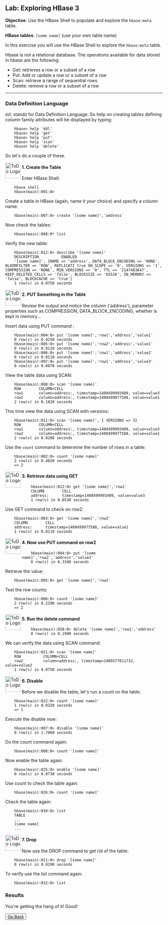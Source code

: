 ## Lab: Exploring HBase 3

**Objective**: Use the HBase Shell to populate and explore the `hbase:meta` table.

**HBase tables**:     `[some name]` (use your own table name)

In this exercise you will use the HBase Shell to explore the `hbase:meta` table.

Hbase is not a relational database. The operations available for data stored in hbase are the following:

* Get: retrieves a row or a subset of a row
* Put: Add or update a row or a subset of a row 
* Scan: retrieve a range of sequential rows 
* Delete: remove a row or a subset of a row

----

### Data Definition Language

`ddl` stands for Data Definition Language. So help on creating tables defining column family attributes will 
be displayed by typing:

```console
	hbase> help 'ddl'
	hbase> help 'get' 
	hbase> help 'put' 
	hbase> help 'scan' 
	hbase> help 'delete'
```

So let's do a couple of these.

<img src="https://user-images.githubusercontent.com/558905/40613898-7a6c70d6-624e-11e8-9178-7bde851ac7bd.png" align="left" width="50" height="50" title="ToDo Logo">
<h4>1. Create the Table</h4>

Enter HBase Shell:

```console
	hbase shell
	hbase(main):001:0>
```

Create a table in HBase (again, name it your choice) and specify a column name:

```console
	hbase(main):007:0> create '[some name]','address'
```

Now check the tables:

```console
	hbase(main):008:0* list
```

Verify the new table:

```console
	hbase(main):012:0> describe '[some name]'
	DESCRIPTION          ENABLED
	'[some name]', {NAME => 'address', DATA_BLOCK_ENCODING => 'NONE', BLOOMFILTER => 'ROW', REPLICATI true ON_SCOPE => '0', VERSIONS => '1', COMPRESSION => 'NONE', MIN_VERSIONS => '0', TTL => '2147483647', KEEP_DELETED_CELLS => 'false', BLOCKSIZE => '65536', IN_MEMORY => 'false', BLOCKCACHE => 'true'}
	1 row(s) in 0.0750 seconds
```

<img src="https://user-images.githubusercontent.com/558905/40613898-7a6c70d6-624e-11e8-9178-7bde851ac7bd.png" align="left" width="50" height="50" title="ToDo Logo">
<h4>2. PUT Something in the Table</h4>

Review the output and notice the column ('address'), parameter properties such as COMPRESSION, DATA_BLOCK_ENCODING, 
whether is kept in memory...

Insert data using PUT command :

```console
	hbase(main):004:0> put '[some name]','row1','address','value1'
	0 row(s) in 0.4250 seconds
	hbase(main):005:0> put '[some name]','row2','address','value1'
	0 row(s) in 0.0120 seconds
	hbase(main):006:0> put '[some name]','row1','address','value2'
	0 row(s) in 0.0110 seconds
	hbase(main):007:0> put '[some name]','row1','address','value3'
	0 row(s) in 0.0070 seconds
```

View the table data using SCAN:

```console
	hbase(main):008:0> scan '[some name]'
	ROW        COLUMN+CELL
	row1       column=address:, timestamp=1408499993409, value=value3
	row2       column=address:, timestamp=1408499977588, value=value1
	2 row(s) in 0.1020 seconds
```

This time view the data using SCAN with versions:

```console
	hbase(main):011:0> scan '[some name]', { VERSIONS => 3}
	ROW        COLUMN+CELL
	row1       column=address:, timestamp=1408499993409, value=value3
	row2       column=address:, timestamp=1408499977588, value=value1
	2 row(s) in 0.0200 seconds
```

Use the `count` command to determine the number of rows in a table:

```console
	hbase(main):002:0> count '[some name]'
	2 row(s) in 0.4020 seconds
	=> 2
```

<img src="https://user-images.githubusercontent.com/558905/40613898-7a6c70d6-624e-11e8-9178-7bde851ac7bd.png" align="left" width="50" height="50" title="ToDo Logo">
<h4>3. Retrieve data using GET</h4>

```console
	hbase(main):012:0> get '[some name]','row1'
	COLUMN        CELL
	address:      timestamp=1408499993409, value=value3
	1 row(s) in 0.0530 seconds
```

Use GET command to check on row2:

```console
	hbase(main):003:0> get '[some name]','row2'
	COLUMN        CELL
	address:      timestamp=1408499977588, value=value1
	1 row(s) in 0.0110 seconds
```

<img src="https://user-images.githubusercontent.com/558905/40613898-7a6c70d6-624e-11e8-9178-7bde851ac7bd.png" align="left" width="50" height="50" title="ToDo Logo">
<h4>4. Now use PUT command on row2</h4>

```console
	hbase(main):004:0> put '[some name]','row2','address','value2'
	0 row(s) in 0.3340 seconds
```

Retrieve the value:

```console
	hbase(main):005:0> get '[some name]','row2'
```

Test the row counts:

```console
	hbase(main):006:0> count '[some name]'
	2 row(s) in 0.2290 seconds
	=> 2
```

<img src="https://user-images.githubusercontent.com/558905/40613898-7a6c70d6-624e-11e8-9178-7bde851ac7bd.png" align="left" width="50" height="50" title="ToDo Logo">
<h4>5. Run the delete command</h4>

```console
	hbase(main):020:0> delete '[some name]','row1','address'
	0 row(s) in 0.1990 seconds
```

We can verify the data using SCAN command:

```console
	hbase(main):021:0> scan '[some name]'
	ROW          COLUMN+CELL
	row2         column=address:, timestamp=1409577011732, value=value2
	1 row(s) in 0.0750 seconds
```

<img src="https://user-images.githubusercontent.com/558905/40613898-7a6c70d6-624e-11e8-9178-7bde851ac7bd.png" align="left" width="50" height="50" title="ToDo Logo">
<h4>6. Disable</h4>

Before we disable the table, let's run a count on the table:

```console
	hbase(main):022:0> count '[some name]'
	1 row(s) in 0.0320 seconds
	=> 1
```

Execute the disable now:

```console
	hbase(main):007:0> disable '[some name]'
	0 row(s) in 1.7060 seconds
```

Do the count command again:

```console
	hbase(main):008:0> count '[some name]'
```

Now enable the table again:

```console
	hbase(main):025:0> enable '[some name]'
	0 row(s) in 0.8730 seconds
```

Use count to check the table again:

```console
	hbase(main):026:0> count '[some name]'
```

Check the table again:

```console
	hbase(main):010:0> list
	TABLE
	...
	[some name]
	...
```

<img src="https://user-images.githubusercontent.com/558905/40613898-7a6c70d6-624e-11e8-9178-7bde851ac7bd.png" align="left" width="50" height="50" title="ToDo Logo">
<h4>7. Drop</h4>

Now use the DROP command to get rid of the table:

```console
	hbase(main):011:0> drop '[some name]'
	0 row(s) in 0.8290 seconds
```

To verify use the list command again:

```console
	hbase(main):012:0> list
```

### Results

You're getting the hang of it! Good!


<button type="button"><a href="https://virtuant.github.io/hadoop-overview-spark-hwx/">Go Back</a></button>
<br>
<br>